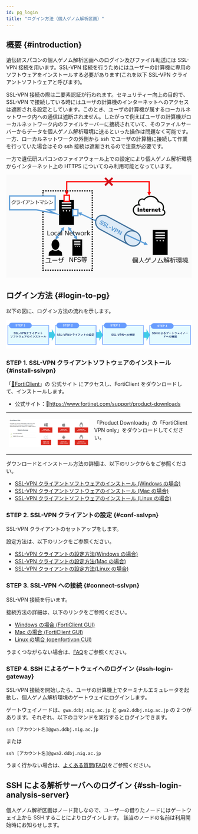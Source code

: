 ```yaml
---
id: pg_login
title: "ログイン方法（個人ゲノム解析区画）"
---
```



## 概要 {#introduction}

遺伝研スパコンの個人ゲノム解析区画へのログイン及びファイル転送には SSL-VPN 接続を用います。SSL-VPN 接続を行うためにはユーザーの計算機に専用のソフトウェアをインストールする必要があります(これを以下 SSL-VPN クライアントソフトウェアと呼びます)。

SSL-VPN 接続の際は二要素認証が行われます。セキュリティー向上の目的で、SSL-VPN で接続している時にはユーザの計算機のインターネットへのアクセスは遮断される設定としています。このとき、ユーザの計算機が属するローカルネットワーク内への通信は遮断されません。したがって例えばユーザの計算機がローカルネットワーク内のファイルサーバーに接続されていて、そのファイルサーバーからデータを個人ゲノム解析環境に送るといった操作は問題なく可能です。一方、ローカルネットワークの外側から ssh でユーザの計算機に接続して作業を行っていた場合はその ssh 接続は遮断されるので注意が必要です。

一方で遺伝研スパコンのファイアウォール上での設定により個人ゲノム解析環境からインターネット上の HTTPS についてのみ利用可能となっています。

![figure](sslvpn.png)


## ログイン方法 {#login-to-pg}


以下の図に、ログイン方法の流れを示します。

![figure](howto.png)


### STEP 1. SSL-VPN クライアントソフトウェアのインストール {#install-sslvpn}

「[&#x1f517;FortiClient](https://www.fortinet.com/support/product-downloads)」の 公式サイト にアクセスし、FortiClient をダウンロードして、インストールします。

- 公式サイト：&#x1f517;https://www.fortinet.com/support/product-downloads

<table>
<tr>
<td width="400" valign="top">

![](forticlientonly.png)

</td>
<td width="400" valign="top">

「Product Downloads」の「FortiClient VPN only」をダウンロードしてください。

</td>
</tr>
</table>


ダウンロードとインストール方法の詳細は、以下のリンクからをご参照ください。

- [SSL-VPN クライアントソフトウェアのインストール (Windows の場合)](/guides/FAQ/faq_personal_genome/pg_login_ssl-vpn_install_win)
- [SSL-VPN クライアントソフトウェアのインストール (Mac の場合)](/guides/FAQ/faq_personal_genome/pg_login_ssl-vpn_install_mac)
- [SSL-VPN クライアントソフトウェアのインストール (Linux の場合)](/guides/FAQ/faq_personal_genome/pg_login_ssl-vpn_install_linux)


### STEP 2. SSL-VPN クライアントの設定 {#conf-sslvpn}

SSL-VPN クライアントのセットアップをします。

設定方法は、以下のリンクをご参照ください。
- [SSL-VPN クライアントの設定方法(Windows の場合)](/guides/FAQ/faq_personal_genome/pg_login_ssl-vpn_configure_file_win)
- [SSL-VPN クライアントの設定方法(Mac の場合)](/guides/FAQ/faq_personal_genome/pg_login_ssl-vpn_configure_file_mac)
- [SSL-VPN クライアントの設定方法(Linux の場合)](/guides/FAQ/faq_personal_genome/pg_login_ssl-vpn_configure_file_linux)


### STEP 3. SSL-VPN への接続 {#connect-sslvpn}

SSL-VPN 接続を行います。

接続方法の詳細は、以下のリンクをご参照ください。
- [Windows の場合 (FortiClient GUI)](/guides/FAQ/faq_personal_genome/pg_login_ssl-vpn_connection_win)
- [Mac の場合 (FortiClient GUI)](/guides/FAQ/faq_personal_genome/pg_login_ssl-vpn_connection_mac)
- [Linux の場合 (openfortivpn CUI)](/guides/FAQ/faq_personal_genome/pg_login_ssl-vpn_connection_linux)

うまくつながらない場合は、[FAQ](/guides/FAQ/faq_personal_genome/faq_forticlient/#dialogbox_disappear)をご参照ください。


### STEP 4. SSH によるゲートウェイへのログイン {#ssh-login-gateway}

SSL-VPN 接続を開始したら、ユーザの計算機上でターミナルエミュレータを起動し、個人ゲノム解析環境のゲートウェイにログインします。

ゲートウェイノードは、`gwa.ddbj.nig.ac.jp` と  `gwa2.ddbj.nig.ac.jp` の 2 つがあります。それぞれ、以下のコマンドを実行するとログインできます。

```
ssh [アカウント名]@gwa.ddbj.nig.ac.jp 
```

または

```
ssh [アカウント名]@gwa2.ddbj.nig.ac.jp 
```

うまく行かない場合は、[よくある質問(FAQ)](/guides/FAQ/faq_personal_genome/faq_forticlient)をご参照ください。




## SSH による解析サーバへのログイン {#ssh-login-analysis-server}

個人ゲノム解析区画はノード貸しなので、ユーザーの借りたノードにはゲートウェイ上から SSH することによりログインします。
該当のノードの名前は利用開始時にお知らせします。
